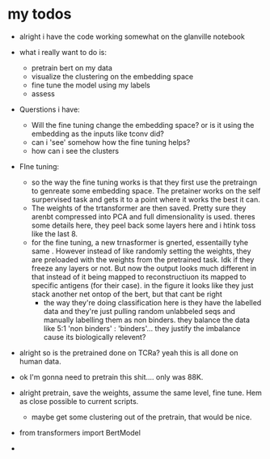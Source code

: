 # my todos

- alright i have the code working somewhat on the glanville notebook
- what i really want to do is:
    - pretrain bert on my data
    - visualize the clustering on the embedding space
    - fine tune the model using my labels
    - assess
- Querstions i have:
    - Will the fine tuning change the embedding space? or is it using the embedding as the inputs like tconv did?
    - can i 'see' somehow how the fine tuning helps?
    -  how can i see the clusters
- FIne tuning:
    - so the way the fine tuning works is that they first use the pretraingn to genreate some embedding space. The pretainer works on the self surpervised task and gets it to a point where it works the best it can.
    - The weights of the trtansformer are then saved. Pretty sure they arenbt compressed into PCA and full dimensionality is used. theres some details here, they peel back some layers here and i htink toss like the last 8.
    - for the fine tuning, a new trnasformer is gnerted, essentailly tyhe same . However instead of like randomly setting the weights, they are preloaded with the weights from the pretrained task. Idk if they freeze any layers or not. But now the output looks much different in that instead of it being mapped to reconstructiuon its mapped to specific antigens (for their case). in the figure it looks like they just stack another net ontop of the bert, but that cant be right
        - the way they're doing classification here is they have the labelled data and they're just pulling random unlabbeled seqs and manually labelling them as non binders. they balance the data like 5:1 'non binders' : 'binders'... they justify the imbalance cause its biologically relevent?


- alright so is the pretrained done on TCRa? yeah this is all done on human data. 
- ok I'm gonna need to pretrain this shit.... only was 88K.

- alright pretrain, save the weights, assume the same level, fine tune. Hem as close possible to current scripts.

    - maybe get some clustering out of the pretrain, that would be nice. 

- from transformers import BertModel
- 